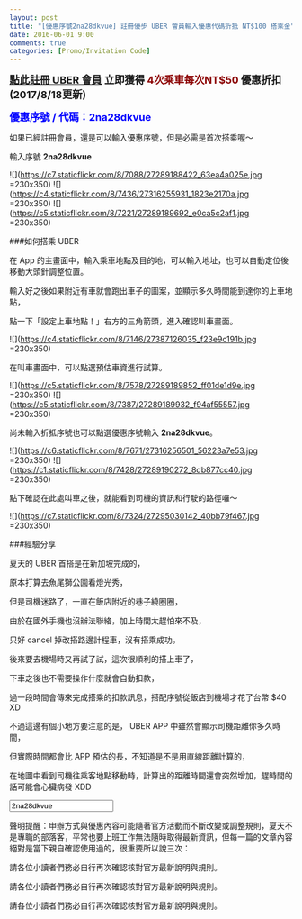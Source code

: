 ```yaml
---
layout: post
title: "[優惠序號2na28dkvue] 註冊優步 UBER 會員輸入優惠代碼折抵 NT$100 搭乘金"
date: 2016-06-01 9:00
comments: true
categories: [Promo/Invitation Code]
---
```


<strong><font size="4px"> [點此註冊 UBER 會員](https://get.uber.com/invite/2na28dkvue)
立即獲得 <font color="darkred">4次乘車每次NT$50</font> 優惠折扣(2017/8/18更新)

<font color="blue" onclick="copyPromoCode()">優惠序號 / 代碼：2na28dkvue</font>
</font></strong>

如果已經註冊會員，還是可以輸入優惠序號，但是必需是首次搭乘喔～

<p onclick="copyPromoCode()">輸入序號 <b>2na28dkvue</b></p>

![](https://c7.staticflickr.com/8/7088/27289188422_63ea4a025e.jpg =230x350)
![](https://c4.staticflickr.com/8/7436/27316255931_1823e2170a.jpg =230x350)
![](https://c5.staticflickr.com/8/7221/27289189692_e0ca5c2af1.jpg =230x350)

###如何搭乘 UBER

在 App 的主畫面中，輸入乘車地點及目的地，可以輸入地址，也可以自動定位後移動大頭針調整位置。

輸入好之後如果附近有車就會跑出車子的圖案，並顯示多久時間能到達你的上車地點，

點一下「設定上車地點！」右方的三角箭頭，進入確認叫車畫面。

![](https://c4.staticflickr.com/8/7146/27387126035_f23e9c191b.jpg =230x350)

在叫車畫面中，可以點選預估車資進行試算。

![](https://c5.staticflickr.com/8/7578/27289189852_ff01de1d9e.jpg =230x350)
![](https://c5.staticflickr.com/8/7387/27289189932_f94af55557.jpg =230x350)

<p onclick="copyPromoCode()">尚未輸入折抵序號也可以點選優惠序號輸入 <b>2na28dkvue</b>。</p>

![](https://c6.staticflickr.com/8/7671/27316256501_56223a7e53.jpg =230x350)
![](https://c1.staticflickr.com/8/7428/27289190272_8db877cc40.jpg =230x350)

點下確認在此處叫車之後，就能看到司機的資訊和行駛的路徑囉～

![](https://c7.staticflickr.com/8/7324/27295030142_40bb79f467.jpg =230x350)

###經驗分享

夏天的 UBER 首搭是在新加坡完成的，

原本打算去魚尾獅公園看燈光秀，

但是司機迷路了，一直在飯店附近的巷子繞圈圈，

由於在國外手機也沒辦法聯絡，加上時間太趕怕來不及，

只好 cancel 掉改搭路邊計程車，沒有搭乘成功。

後來要去機場時又再試了試，這次很順利的搭上車了，

下車之後也不需要操作什麼就會自動扣款，

過一段時間會傳來完成搭乘的扣款訊息，搭配序號從飯店到機場才花了台幣 $40 XD

不過這邊有個小地方要注意的是， UBER APP 中雖然會顯示司機距離你多久時間，

但實際時間都會比 APP 預估的長，不知道是不是用直線距離計算的，

在地圖中看到司機往乘客地點移動時，計算出的距離時間還會突然增加，趕時間的話可能會心臟病發 XDD

<input type="text" id="promoCode" onclick="copyPromoCode()" value="2na28dkvue">

<script language="javascript">
	function copyPromoCode(){
	    var obj = document.getElementById("promoCode");
 		obj.select();
		document.execCommand("Copy");
		alert("已複製序號"+obj.value);
	}
</script>

<br />

聲明提醒：申辦方式與優惠內容可能隨著官方活動而不斷改變或調整規則，夏天不是專職的部落客，平常也要上班工作無法隨時取得最新資訊，但每一篇的文章內容絕對是當下親自確認使用過的，很重要所以說三次：

請各位小讀者們務必自行再次確認核對官方最新說明與規則。

請各位小讀者們務必自行再次確認核對官方最新說明與規則。

請各位小讀者們務必自行再次確認核對官方最新說明與規則。